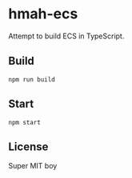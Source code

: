# hmah-ecs

Attempt to build ECS in TypeScript.

## Build
```shell
npm run build
```

## Start
```shell
npm start
```

## License
Super MIT boy